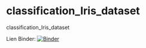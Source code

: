 # classification_Iris_dataset
classification_Iris_dataset

Lien Binder:
[![Binder](https://mybinder.org/badge_logo.svg)](https://mybinder.org/v2/gh/Mbaitedero/classification_Iris_dataset/HEAD)
